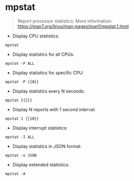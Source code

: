 # mpstat

> Report processor statistics.
> More information: <https://man7.org/linux/man-pages/man1/mpstat.1.html>.

- Display CPU statistics:

`mpstat`

- Display statistics for all CPUs:

`mpstat -P ALL`

- Display statistics for specific CPU:

`mpstat -P {{0}}`

- Display statistics every N seconds:

`mpstat {{2}}`

- Display N reports with 1 second interval:

`mpstat 1 {{10}}`

- Display interrupt statistics:

`mpstat -I ALL`

- Display statistics in JSON format:

`mpstat -o JSON`

- Display extended statistics:

`mpstat -A`